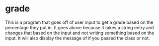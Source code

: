 # grade

This is a program that goes off of user input to get a grade based on the percentage they put in. It goes above because it takes a string entry and changes that based on the input and not writing something based on the input. It will also display the message of if you passed the class or not. 
